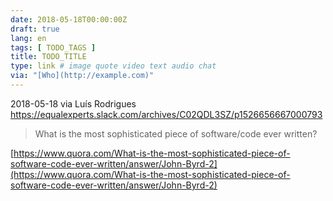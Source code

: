 ```yaml
---
date: 2018-05-18T00:00:00Z
draft: true
lang: en
tags: [ TODO_TAGS ]
title: TODO_TITLE
type: link # image quote video text audio chat
via: "[Who](http://example.com)"
---
```



2018-05-18 via Luís Rodrigues
https://equalexperts.slack.com/archives/C02QDL3SZ/p1526656667000793

> What is the most sophisticated piece of software/code ever written?

[https://www.quora.com/What-is-the-most-sophisticated-piece-of-software-code-ever-written/answer/John-Byrd-2](https://www.quora.com/What-is-the-most-sophisticated-piece-of-software-code-ever-written/answer/John-Byrd-2)

